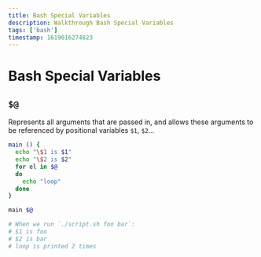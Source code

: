 ```yaml
---
title: Bash Special Variables
description: Walkthrough Bash Special Variables 
tags: ['bash']
timestamp: 1619016274823
---
```


# Bash Special Variables

## `$@`
Represents all arguments that are passed in, and allows these arguments to be referenced by positional variables `$1`, `$2`...

```bash
main () {
  echo "\$1 is $1"
  echo "\$2 is $2"
  for el in $@
  do 
    echo "loop"
  done
}

main $@

# When we run `./script.sh foo bar`:
# $1 is foo
# $2 is bar
# loop is printed 2 times
```

<PostDate />
<PageTags />

